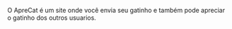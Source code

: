 O ApreCat é um site onde você envia seu gatinho e também pode apreciar o gatinho dos outros usuarios. 
